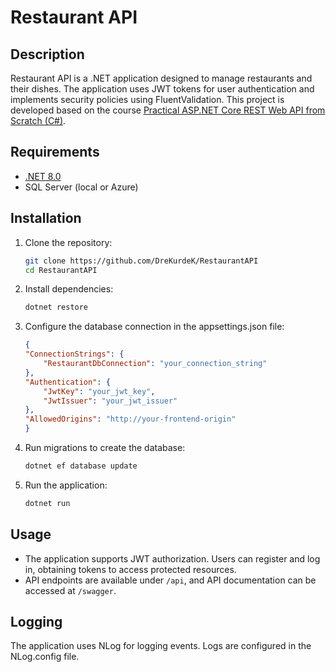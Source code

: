 # Restaurant API

## Description
Restaurant API is a .NET application designed to manage restaurants and their dishes. The application uses JWT tokens for user authentication and implements security policies using FluentValidation. This project is developed based on the course [Practical ASP.NET Core REST Web API from Scratch (C#)](https://www.udemy.com/course/praktyczny-kurs-aspnet-core-rest-web-api-od-podstaw/).

## Requirements
- [.NET 8.0](https://dotnet.microsoft.com/download/dotnet/8.0)
- SQL Server (local or Azure)

## Installation

1. Clone the repository:
   ```bash
   git clone https://github.com/DreKurdeK/RestaurantAPI
   cd RestaurantAPI
2. Install dependencies:

    ```bash
    dotnet restore

3. Configure the database connection in the appsettings.json file:

    ```json
    {
    "ConnectionStrings": {
        "RestaurantDbConnection": "your_connection_string"
    },
    "Authentication": {
        "JwtKey": "your_jwt_key",
        "JwtIssuer": "your_jwt_issuer"
    },
    "AllowedOrigins": "http://your-frontend-origin"
    }

4. Run migrations to create the database:

    ```bash
    dotnet ef database update

5. Run the application:

    ```bash
    dotnet run

## Usage
- The application supports JWT authorization. Users can register and log in, obtaining tokens to access protected resources.
- API endpoints are available under  `/api`, and API documentation can be accessed at  `/swagger`.

## Logging
The application uses NLog for logging events. Logs are configured in the NLog.config file.
